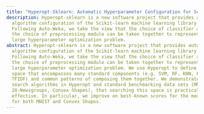 ```yaml
---
title: "Hyperopt-Sklearn: Automatic Hyperparameter Configuration for Scikit-Learn"
description: Hyperopt-sklearn is a new software project that provides automatic
  algorithm configuration of the Scikit-learn machine learning library.
  Following Auto-Weka, we take the view that the choice of classifier and even
  the choice of preprocessing module can be taken together to represent a single
  large hyperparameter optimization problem.
abstract: Hyperopt-sklearn is a new software project that provides automatic
  algorithm configuration of the Scikit-learn machine learning library.
  Following Auto-Weka, we take the view that the choice of classifier and even
  the choice of preprocessing module can be taken together to represent a single
  large hyperparameter optimization problem. We use Hyperopt to define a search
  space that encompasses many standard components (e.g. SVM, RF, KNN, PCA,
  TFIDF) and common patterns of composing them together. We demonstrate, using
  search algorithms in Hyperopt and standard benchmarking data sets (MNIST,
  20-Newsgroups, Convex Shapes), that searching this space is practical and
  effective. In particular, we improve on best-known scores for the model space
  for both MNIST and Convex Shapes.
---
```


